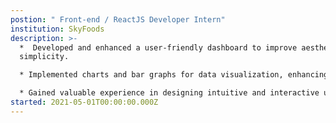 ```yaml
---
postion: " Front-end / ReactJS Developer Intern"
institution: SkyFoods
description: >-
  *  Developed and enhanced a user-friendly dashboard to improve aesthetics and
  simplicity.

  * Implemented charts and bar graphs for data visualization, enhancing overall functionality and usability.

  * Gained valuable experience in designing intuitive and interactive user interfaces.
started: 2021-05-01T00:00:00.000Z
---
```

